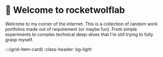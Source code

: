 # 🐺 Welcome to rocketwolflab

Welcome to my corner of the internet. This is a collection of random work portfolios made out of requirement (or maybe fun). From simple experiments to complex technical deep-dives that I'm still trying to fully grasp myself.

:::{grid-item-card} 
:class-header: bg-light
```{tableofcontents}